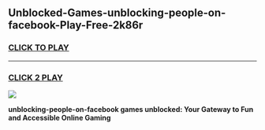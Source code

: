 
## Unblocked-Games-unblocking-people-on-facebook-Play-Free-2k86r
<h3>
<a href="https://premium76.site?title=unblocking-people-on-facebook&ref=20M">CLICK TO PLAY</a></h3>
<hr>

<h3>
<a href="https://premium76.site?title=unblocking-people-on-facebook&ref=20M">CLICK 2 PLAY</a>
  
</h3>

<a href="https://premium76.site?title=unblocking-people-on-facebook&ref=19M"><img src="https://clearcache.store/games.png"></a>


**unblocking-people-on-facebook games unblocked: Your Gateway to Fun and Accessible Online Gaming**
